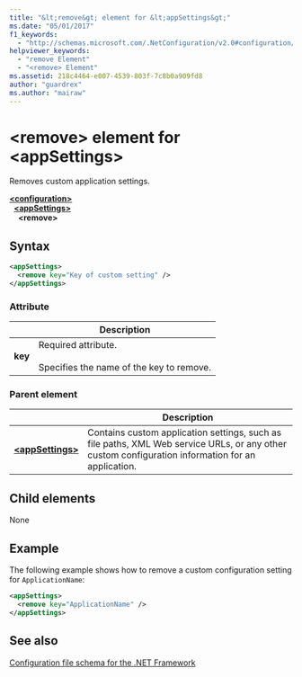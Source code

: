 ```yaml
---
title: "&lt;remove&gt; element for &lt;appSettings&gt;"
ms.date: "05/01/2017"
f1_keywords: 
  - "http://schemas.microsoft.com/.NetConfiguration/v2.0#configuration/appSettings/remove"
helpviewer_keywords: 
  - "remove Element"
  - "<remove> Element"
ms.assetid: 218c4464-e007-4539-803f-7c8b0a909fd8
author: "guardrex"
ms.author: "mairaw"
---
```


# \<remove> element for \<appSettings>

Removes custom application settings.

[**\<configuration>**](~/docs/framework/configure-apps/file-schema/configuration-element.md)   
&nbsp;&nbsp;[**\<appSettings>**](~/docs/framework/configure-apps/file-schema/appsettings/appsettings-element-for-configuration.md)   
&nbsp;&nbsp;&nbsp;&nbsp;**\<remove>**

## Syntax

```xml
<appSettings>
  <remove key="Key of custom setting" />
</appSettings>
```

### Attribute

|         | Description |
| ------- | ----------- |
| **key** | Required attribute.<br><br>Specifies the name of the key to remove. |

### Parent element

|     | Description |
| --- | ----------- |
| [**\<appSettings>**](~/docs/framework/configure-apps/file-schema/appsettings/appsettings-element-for-configuration.md) | Contains custom application settings, such as file paths, XML Web service URLs, or any other custom configuration information for an application. |

## Child elements

None

## Example

The following example shows how to remove a custom configuration setting for `ApplicationName`:

```xml
<appSettings>
  <remove key="ApplicationName" />
</appSettings>
```

## See also

[Configuration file schema for the .NET Framework](~/docs/framework/configure-apps/file-schema/index.md)
